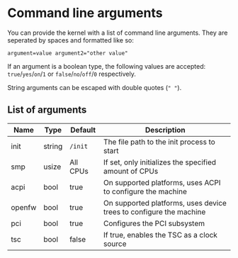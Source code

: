 # Command line arguments

You can provide the kernel with a list of command line arguments.
They are seperated by spaces and formatted like so:

```
argument=value argument2="other value"
```

If an argument is a boolean type, the following values are accepted:
`true`/`yes`/`on`/`1` or `false`/`no`/`off`/`0` respectively.

String arguments can be escaped with double quotes (`" "`).

## List of arguments

| Name   | Type   | Default  | Description                                                        |
| ------ | ------ | -------- | ------------------------------------------------------------------ |
| init   | string | `/init`  | The file path to the init process to start                         |
| smp    | usize  | All CPUs | If set, only initializes the specified amount of CPUs              |
| acpi   | bool   | true     | On supported platforms, uses ACPI to configure the machine         |
| openfw | bool   | true     | On supported platforms, uses device trees to configure the machine |
| pci    | bool   | true     | Configures the PCI subsystem                                       |
| tsc    | bool   | false    | If true, enables the TSC as a clock source                         |
